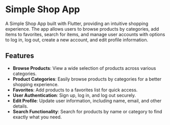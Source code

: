 # Simple Shop App

A Simple Shop App built with Flutter, providing an intuitive shopping experience. The app allows users to browse products by categories, add items to favorites, search for items, and manage user accounts with options to log in, log out, create a new account, and edit profile information.

## Features

- **Browse Products**: View a wide selection of products across various categories.
- **Product Categories**: Easily browse products by categories for a better shopping experience.
- **Favorites**: Add products to a favorites list for quick access.
- **User Authentication**: Sign up, log in, and log out securely.
- **Edit Profile**: Update user information, including name, email, and other details.
- **Search Functionality**: Search for products by name or category to find exactly what you need.
